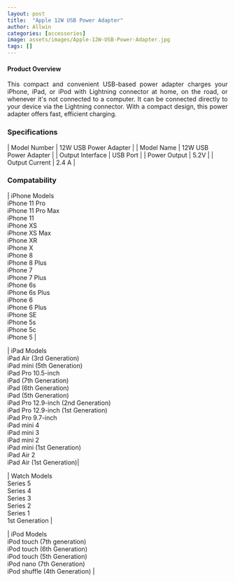 ```yaml
---
layout: post
title:  "Apple 12W USB Power Adapter"
author: Allwin
categories: [accessories]
image: assets/images/Apple-12W-USB-Power-Adapter.jpg
tags: []
---
```


#### Product Overview

<p style="text-align:justify">This compact and convenient USB-based power adapter charges your iPhone, iPad, or iPod with Lightning connector at home, on the road, or whenever it's not connected to a computer. It can be connected directly to your device via the Lightning connector. With a compact design, this power adapter offers fast, efficient charging.</p>


### Specifications


| Model Number | 12W USB Power Adapter |
| Model Name | 12W USB Power Adapter |
| Output Interface | USB Port |
| Power Output | 5.2V |
| Output Current | 2.4 A |

### Compatability

| iPhone Models<br>
iPhone 11 Pro<br>
iPhone 11 Pro Max<br>
iPhone 11<br>
iPhone XS<br>
iPhone XS Max<br>
iPhone XR<br>
iPhone X<br>
iPhone 8<br>
iPhone 8 Plus<br>
iPhone 7<br>
iPhone 7 Plus<br>
iPhone 6s<br>
iPhone 6s Plus<br>
iPhone 6<br>
iPhone 6 Plus<br>
iPhone SE<br>
iPhone 5s<br>
iPhone 5c<br>
iPhone 5 |


| iPad Models<br>
iPad Air (3rd Generation)<br>
iPad mini (5th Generation)<br>
iPad Pro 10.5-inch<br>
iPad (7th Generation)<br>
iPad (6th Generation)<br>
iPad (5th Generation)<br>
iPad Pro 12.9-inch (2nd Generation)<br>
iPad Pro 12.9-inch (1st Generation)<br>
iPad Pro 9.7-inch<br>
iPad mini 4<br>
iPad mini 3<br>
iPad mini 2<br>
iPad mini (1st Generation)<br>
iPad Air 2<br>
iPad Air (1st Generation)|


| Watch Models<br>
Series 5<br>
Series 4<br>
Series 3<br>
Series 2<br>
Series 1<br>
1st Generation |


| iPod Models<br>
iPod touch (7th generation)<br>
iPod touch (6th Generation)<br>
iPod touch (5th Generation)<br>
iPod nano (7th Generation)<br>
iPod shuffle (4th Generation) |





